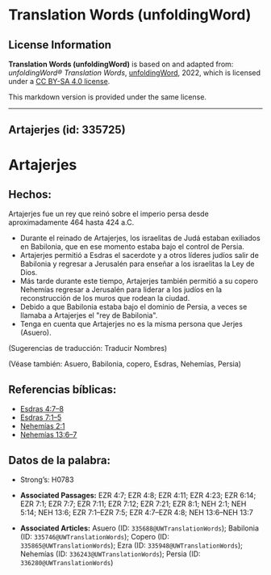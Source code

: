 # Translation Words (unfoldingWord)

## License Information

**Translation Words (unfoldingWord)** is based on and adapted from: _unfoldingWord® Translation Words_, [unfoldingWord](https://unfoldingword.org/utw), 2022, which is licensed under a [CC BY-SA 4.0 license](https://creativecommons.org/licenses/by-sa/4.0/legalcode.en).

This markdown version is provided under the same license.



--------------------------------

## Artajerjes (id: 335725)

Artajerjes
==========

Hechos:
-------

Artajerjes fue un rey que reinó sobre el imperio persa desde aproximadamente 464 hasta 424 a.C.

* Durante el reinado de Artajerjes, los israelitas de Judá estaban exiliados en Babilonia, que en ese momento estaba bajo el control de Persia.
* Artajerjes permitió a Esdras el sacerdote y a otros líderes judíos salir de Babilonia y regresar a Jerusalén para enseñar a los israelitas la Ley de Dios.
* Más tarde durante este tiempo, Artajerjes también permitió a su copero Nehemías regresar a Jerusalén para liderar a los judíos en la reconstrucción de los muros que rodean la ciudad.
* Debido a que Babilonia estaba bajo el dominio de Persia, a veces se llamaba a Artajerjes el "rey de Babilonia".
* Tenga en cuenta que Artajerjes no es la misma persona que Jerjes (Asuero).

(Sugerencias de traducción: Traducir Nombres)

(Véase también: Asuero, Babilonia, copero, Esdras, Nehemías, Persia)

Referencias bíblicas:
---------------------

* [Esdras 4:7–8](https://ref.ly/Ezra4:7-Ezra4:8)
* [Esdras 7:1–5](https://ref.ly/Ezra7:1-Ezra7:5)
* [Nehemías 2:1](https://ref.ly/Neh2:1)
* [Nehemías 13:6–7](https://ref.ly/Neh13:6-Neh13:7)

Datos de la palabra:
--------------------

* Strong’s: H0783

* **Associated Passages:** EZR 4:7; EZR 4:8; EZR 4:11; EZR 4:23; EZR 6:14; EZR 7:1; EZR 7:7; EZR 7:11; EZR 7:12; EZR 7:21; EZR 8:1; NEH 2:1; NEH 5:14; NEH 13:6; EZR 7:1–EZR 7:5; EZR 4:7–EZR 4:8; NEH 13:6–NEH 13:7
* **Associated Articles:** Asuero (ID: `335688@UWTranslationWords`); Babilonia (ID: `335746@UWTranslationWords`); Copero (ID: `335865@UWTranslationWords`); Ezra (ID: `335948@UWTranslationWords`); Nehemías (ID: `336243@UWTranslationWords`); Persia (ID: `336280@UWTranslationWords`)

